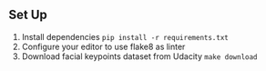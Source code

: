 ## Set Up
1. Install dependencies `pip install -r requirements.txt`
2. Configure your editor to use flake8 as linter
3. Download facial keypoints dataset from Udacity `make download`